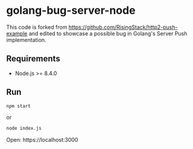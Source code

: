 # golang-bug-server-node

This code is forked from https://github.com/RisingStack/http2-push-example and edited to showcase a possible bug in Golang's Server Push implementation.

## Requirements

- Node.js >= 8.4.0

## Run

```sh
npm start
```

or

```sh
node index.js
```

Open: https://localhost:3000
